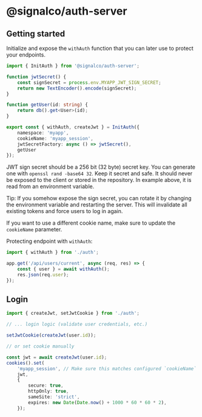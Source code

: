 # @signalco/auth-server

## Getting started

Initialize and expose the `withAuth` function that you can later use to protect your endpoints.

```ts
import { InitAuth } from '@signalco/auth-server';

function jwtSecret() {
    const signSecret = process.env.MYAPP_JWT_SIGN_SECRET;
    return new TextEncoder().encode(signSecret);
}

function getUser(id: string) {
    return db().get<User>(id);
}

export const { withAuth, createJwt } = InitAuth({
    namespace: 'myapp',
    cookieName: 'myapp_session',
    jwtSecretFactory: async () => jwtSecret(),
    getUser
});
```

JWT sign secret should be a 256 bit (32 byte) secret key. You can generate one with `openssl rand -base64 32`. Keep it secret and safe. It should never be exposed to the client or stored in the repository. In example above, it is read from an environment variable.

Tip: If you somehow expose the sign secret, you can rotate it by changing the environment variable and restarting the server. This will invalidate all existing tokens and force users to log in again.

If you want to use a different cookie name, make sure to update the `cookieName` parameter.

Protecting endpoint with `withAuth`:

```ts
import { withAuth } from './auth';

app.get('/api/users/current', async (req, res) => {
    const { user } = await withAuth();
    res.json(req.user);
});
```

## Login

```ts
import { createJwt, setJwtCookie } from './auth';

// ... login logic (validate user credentials, etc.)

setJwtCookie(createJwt(user.id));

// or set cookie manually

const jwt = await createJwt(user.id);
cookies().set(
    'myapp_session', // Make sure this matches configured `cookieName`
    jwt, 
    {
        secure: true,
        httpOnly: true,
        sameSite: 'strict',
        expires: new Date(Date.now() + 1000 * 60 * 60 * 2),
    });
```
